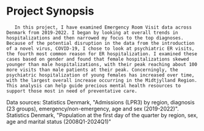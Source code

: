 # Project Synopsis

       In this project, I have examined Emergency Room Visit data across Denmark from 2019-2022. I began by looking at overall trends in hospitalizations and then narrowed my focus to the top diagnoses. Because of the potential disruption in the data from the introduction of a novel virus, COVID-19, I chose to look at psychiatric ER visits, the fourth most common reason for ER hospitalization. I examined these cases based on gender and found that female hospitalizations skewed younger than male hospitalizations, with their peak reaching about 100 more visits than male patients at their peak. Concerningly, the psychiatric hospitalization of young females has increased over time, with the largest overall increase occurring in the Midtjylland Region. This analysis can help guide precious mental health resources to support those most in need of preventative care.

Data sources: Statistics Denmark, "Admissions (LPR3) by region, diagnosis (23 groups), emergency/non-emergency, age and sex (2019-2022)". Statistics Denmark, "Population at the first day of the quarter by region, sex, age and marital status (2008Q1-2024Q1)"      
